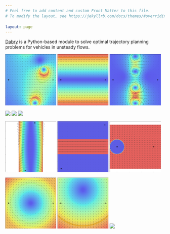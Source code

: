 ```yaml
---
# Feel free to add content and custom Front Matter to this file.
# To modify the layout, see https://jekyllrb.com/docs/themes/#overriding-theme-defaults

layout: page    
---
```


[Dabry](https://github.com/bschnitzler/dabry) is a Python-based module to solve optimal trajectory planning problems
for vehicles in unsteady flows.

[<img src="assets/gifs/cropped/3vor.gif" style="width: 32%;">](analytical#3vor)
[<img src="assets/gifs/cropped/linear.gif" style="width: 32%;">](analytical#linear)
[<img src="assets/gifs/cropped/4vor.gif" style="width: 32%;">](analytical#4vor)

[<img src="assets/gifs/cropped/movor.gif" style="width: 32%;">](analytical#movor)
[<img src="assets/gifs/cropped/movors.gif" style="width: 32%;">](analytical#movors)
[<img src="assets/gifs/cropped/sanjuan-dublin-ortho-tv.gif" style="width: 32%;">](analytical#sanjuan-dublin-ortho-tv)

[<img src="assets/gifs/cropped/chertovskih2020.gif" style="width: 32%;">](analytical#chertovskih2020)
[<img src="assets/gifs/cropped/band.gif" style="width: 32%;">](analytical#band)
[<img src="assets/gifs/cropped/trap.gif" style="width: 32%;">](analytical#trap)

[<img src="assets/gifs/cropped/big_rankine.gif" style="width: 32%;">](analytical#big_rankine)
[<img src="assets/gifs/cropped/pointsym-techy2011.gif" style="width: 32%;">](analytical#pointsym-techy2011)
[<img src="assets/gifs/cropped/lva.gif" style="width: 32%;">](analytical#lva)